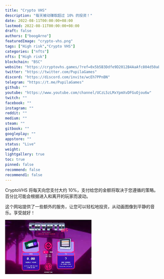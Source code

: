 ```yaml
---
title: "Crypto VHS"
description: "每天被动赚取超过 10% 的投资！"
date: 2022-08-11T00:00:00+08:00
lastmod: 2022-08-11T00:00:00+08:00
draft: false
authors: ["boogArno"]
featuredImage: "crypto-vhs.png"
tags: ["High risk","Crypto VHS"]
categories: ["nfts"]
nfts: ["High risk"]
blockchain: "BSC"
website: "https://cryptovhs.games/?ref=0x5b5B3Ddfe9D2012B4AaAfc804d50aE17410Ad367"
twitter: "https://twitter.com/PupilaGames"
discord: "https://discord.com/invite/wcEh7PPnBN"
telegram: "https://t.me/PupilaGames"
github: ""
youtube: "https://www.youtube.com/channel/UCzL5zLMxYpmXvDFGuOjou6w"
twitch: ""
facebook: ""
instagram: ""
reddit: ""
medium: ""
steam: ""
gitbook: ""
googleplay: ""
appstore: ""
status: "Live"
weight: 
lightgallery: true
toc: true
pinned: false
recommend: false
recommend1: false
---
```

<p>CryptoVHS 将每天向您支付大约 10%，支付给您的金额将取决于您遵循的策略。百分比可能会根据进入和离开的玩家而波动。</p>
<p>这个网站提供了一些额外的服务，让您可以轻松地投资，从动画图像到平静的音乐。享受就好！</p>

![download](download.jpg)
